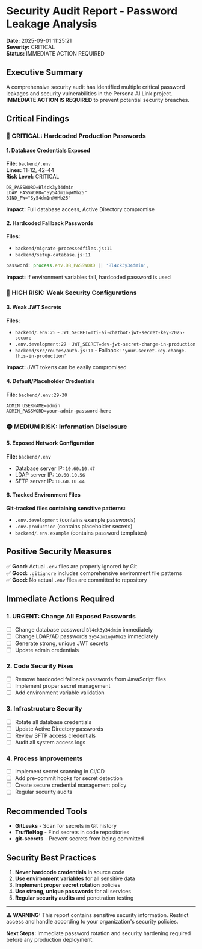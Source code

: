 # Security Audit Report - Password Leakage Analysis

**Date:** 2025-09-01 11:25:21  
**Severity:** CRITICAL  
**Status:** IMMEDIATE ACTION REQUIRED  

## Executive Summary

A comprehensive security audit has identified multiple critical password leakages and security vulnerabilities in the Persona AI Link project. **IMMEDIATE ACTION IS REQUIRED** to prevent potential security breaches.

## Critical Findings

### 🚨 CRITICAL: Hardcoded Production Passwords

#### 1. Database Credentials Exposed
**File:** `backend/.env`  
**Lines:** 11-12, 42-44  
**Risk Level:** CRITICAL

```
DB_PASSWORD=Bl4ck3y34dmin
LDAP_PASSWORD="Sy54dm1n@#Mb25"
BIND_PW="Sy54dm1n@#Mb25"
```

**Impact:** Full database access, Active Directory compromise

#### 2. Hardcoded Fallback Passwords
**Files:** 
- `backend/migrate-processedfiles.js:11`
- `backend/setup-database.js:11`

```javascript
password: process.env.DB_PASSWORD || 'Bl4ck3y34dmin',
```

**Impact:** If environment variables fail, hardcoded password is used

### 🔴 HIGH RISK: Weak Security Configurations

#### 3. Weak JWT Secrets
**Files:**
- `backend/.env:25` - `JWT_SECRET=mti-ai-chatbot-jwt-secret-key-2025-secure`
- `.env.development:27` - `JWT_SECRET=dev-jwt-secret-change-in-production`
- `backend/src/routes/auth.js:11` - Fallback: `'your-secret-key-change-this-in-production'`

**Impact:** JWT tokens can be easily compromised

#### 4. Default/Placeholder Credentials
**File:** `backend/.env:29-30`
```
ADMIN_USERNAME=admin
ADMIN_PASSWORD=your-admin-password-here
```

### 🟡 MEDIUM RISK: Information Disclosure

#### 5. Exposed Network Configuration
**File:** `backend/.env`
- Database server IP: `10.60.10.47`
- LDAP server IP: `10.60.10.56`
- SFTP server IP: `10.60.10.44`

#### 6. Tracked Environment Files
**Git-tracked files containing sensitive patterns:**
- `.env.development` (contains example passwords)
- `.env.production` (contains placeholder secrets)
- `backend/.env.example` (contains password templates)

## Positive Security Measures

✅ **Good:** Actual `.env` files are properly ignored by Git  
✅ **Good:** `.gitignore` includes comprehensive environment file patterns  
✅ **Good:** No actual `.env` files are committed to repository  

## Immediate Actions Required

### 1. URGENT: Change All Exposed Passwords
- [ ] Change database password `Bl4ck3y34dmin` immediately
- [ ] Change LDAP/AD passwords `Sy54dm1n@#Mb25` immediately
- [ ] Generate strong, unique JWT secrets
- [ ] Update admin credentials

### 2. Code Security Fixes
- [ ] Remove hardcoded fallback passwords from JavaScript files
- [ ] Implement proper secret management
- [ ] Add environment variable validation

### 3. Infrastructure Security
- [ ] Rotate all database credentials
- [ ] Update Active Directory passwords
- [ ] Review SFTP access credentials
- [ ] Audit all system access logs

### 4. Process Improvements
- [ ] Implement secret scanning in CI/CD
- [ ] Add pre-commit hooks for secret detection
- [ ] Create secure credential management policy
- [ ] Regular security audits

## Recommended Tools

- **GitLeaks** - Scan for secrets in Git history
- **TruffleHog** - Find secrets in code repositories
- **git-secrets** - Prevent secrets from being committed

## Security Best Practices

1. **Never hardcode credentials** in source code
2. **Use environment variables** for all sensitive data
3. **Implement proper secret rotation** policies
4. **Use strong, unique passwords** for all services
5. **Regular security audits** and penetration testing

---

**⚠️ WARNING:** This report contains sensitive security information. Restrict access and handle according to your organization's security policies.

**Next Steps:** Immediate password rotation and security hardening required before any production deployment.